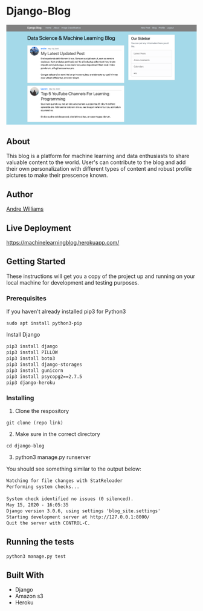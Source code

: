 # Django-Blog


![Blog Site](https://github.com/Andre-Williams22/Django-Blog/blob/master/media/screenshot.jpg)

## About 
This blog is a platform for machine learning and data enthusiasts to share valuable content to the world. User's can contribute to the blog and add their own personalization with different types of content and robust profile pictures to make their prescence known.


## Author

[Andre Williams](https://www.linkedin.com/in/andrewilliams22/) 

## Live Deployment 

https://machinelearningblog.herokuapp.com/

## Getting Started

These instructions will get you a copy of the project up and running on your local machine for development and testing purposes.

### Prerequisites
If you haven't already installed pip3 for Python3
```
sudo apt install python3-pip
```
Install Django 
```
pip3 install django
pip3 install PILLOW
pip3 install boto3 
pip3 install django-storages
pip3 install gunicorn
pip3 install psycopg2==2.7.5
pip3 django-heroku
```

### Installing

1. Clone the respository
```
git clone (repo link)
```
2. Make sure in the correct directory
```
cd django-blog
```
3. python3 manage.py runserver 

You should see something similar to the output below:
```
Watching for file changes with StatReloader
Performing system checks...

System check identified no issues (0 silenced).
May 15, 2020 - 16:05:35
Django version 3.0.6, using settings 'blog_site.settings'
Starting development server at http://127.0.0.1:8000/
Quit the server with CONTROL-C.
```
## Running the tests
```
python3 manage.py test
```

## Built With

* Django 
* Amazon s3 
* Heroku 

